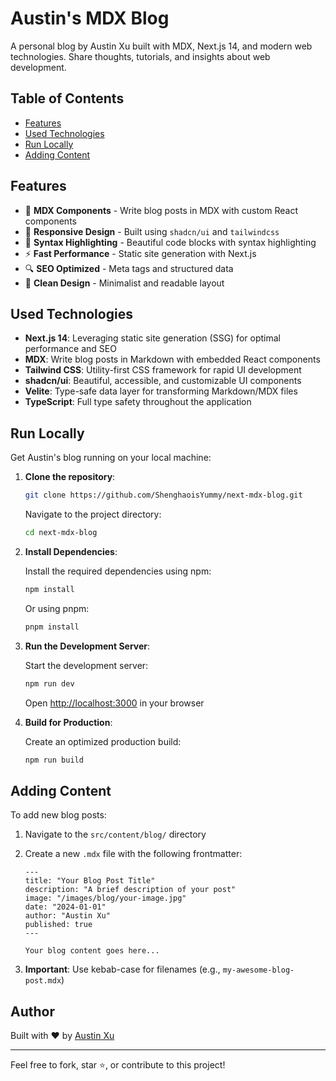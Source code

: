 # Austin's MDX Blog

A personal blog by Austin Xu built with MDX, Next.js 14, and modern web technologies. Share thoughts, tutorials, and insights about web development.

<!-- <img src="screenshot/mdx-blog-template.jpg" alt="Austin's Blog" width="100%"> -->

## Table of Contents

- [Features](#features)
- [Used Technologies](#used-technologies)
- [Run Locally](#run-locally)
- [Adding Content](#adding-content)

## Features

- 📝 **MDX Components** - Write blog posts in MDX with custom React components
- 📱 **Responsive Design** - Built using `shadcn/ui` and `tailwindcss`
- 🎨 **Syntax Highlighting** - Beautiful code blocks with syntax highlighting
- ⚡ **Fast Performance** - Static site generation with Next.js
- 🔍 **SEO Optimized** - Meta tags and structured data
- 🌙 **Clean Design** - Minimalist and readable layout

## Used Technologies

- **Next.js 14**: Leveraging static site generation (SSG) for optimal performance and SEO
- **MDX**: Write blog posts in Markdown with embedded React components
- **Tailwind CSS**: Utility-first CSS framework for rapid UI development
- **shadcn/ui**: Beautiful, accessible, and customizable UI components
- **Velite**: Type-safe data layer for transforming Markdown/MDX files
- **TypeScript**: Full type safety throughout the application

## Run Locally

Get Austin's blog running on your local machine:

1. **Clone the repository**:

   ```bash
   git clone https://github.com/ShenghaoisYummy/next-mdx-blog.git
   ```

   Navigate to the project directory:

   ```bash
   cd next-mdx-blog
   ```

2. **Install Dependencies**:

   Install the required dependencies using npm:

   ```bash
   npm install
   ```

   Or using pnpm:

   ```bash
   pnpm install
   ```

3. **Run the Development Server**:

   Start the development server:

   ```bash
   npm run dev
   ```

   Open [http://localhost:3000](http://localhost:3000) in your browser

4. **Build for Production**:

   Create an optimized production build:

   ```bash
   npm run build
   ```

## Adding Content

To add new blog posts:

1. Navigate to the `src/content/blog/` directory
2. Create a new `.mdx` file with the following frontmatter:

   ```mdx
   ---
   title: "Your Blog Post Title"
   description: "A brief description of your post"
   image: "/images/blog/your-image.jpg"
   date: "2024-01-01"
   author: "Austin Xu"
   published: true
   ---

   Your blog content goes here...
   ```

3. **Important**: Use kebab-case for filenames (e.g., `my-awesome-blog-post.mdx`)

## Author

Built with ❤️ by [Austin Xu](https://github.com/ShenghaoisYummy)

---

Feel free to fork, star ⭐, or contribute to this project!
